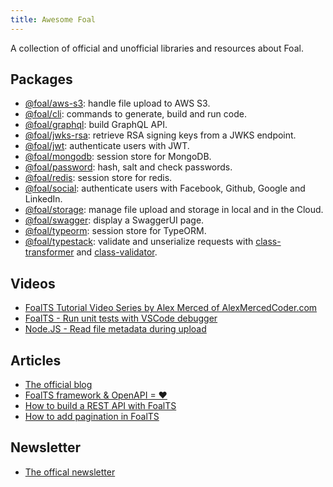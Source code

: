 ```yaml
---
title: Awesome Foal
---
```


A collection of official and unofficial libraries and resources about Foal.

## Packages

- [@foal/aws-s3](https://www.npmjs.com/package/@foal/aws-s3): handle file upload to AWS S3.
- [@foal/cli](https://www.npmjs.com/package/@foal/cli): commands to generate, build and run code.
- [@foal/graphql](https://www.npmjs.com/package/@foal/graphql): build GraphQL API.
- [@foal/jwks-rsa](https://www.npmjs.com/package/@foal/jwks-rsa): retrieve RSA signing keys from a JWKS endpoint.
- [@foal/jwt](https://www.npmjs.com/package/@foal/jwt): authenticate users with JWT.
- [@foal/mongodb](https://www.npmjs.com/package/@foal/mongodb): session store for MongoDB.
- [@foal/password](https://www.npmjs.com/package/@foal/password): hash, salt and check passwords.
- [@foal/redis](https://www.npmjs.com/package/@foal/redis): session store for redis.
- [@foal/social](https://www.npmjs.com/package/@foal/social): authenticate users with Facebook, Github, Google and LinkedIn.
- [@foal/storage](https://www.npmjs.com/package/@foal/storage): manage file upload and storage in local and in the Cloud.
- [@foal/swagger](https://www.npmjs.com/package/@foal/swagger): display a SwaggerUI page.
- [@foal/typeorm](https://www.npmjs.com/package/@foal/typeorm): session store for TypeORM.
- [@foal/typestack](https://www.npmjs.com/package/@foal/typestack): validate and unserialize requests with [class-transformer](https://www.npmjs.com/package/class-transformer) and [class-validator](https://www.npmjs.com/package/class-validator).

## Videos

- [FoalTS Tutorial Video Series by Alex Merced of AlexMercedCoder.com](https://youtu.be/c7vfkzVm4Y8)
- [FoalTS - Run unit tests with VSCode debugger](https://youtu.be/5S_XVaURK8k)
- [Node.JS - Read file metadata during upload](https://www.youtube.com/watch?v=8wiyS5_Usoc)

## Articles

- [The official blog](https://foalts.org/blog)
- [FoalTS framework & OpenAPI = ❤](https://medium.com/@poullain.loic/foalts-framework-openapi-5ef3903d01af)
- [How to build a REST API with FoalTS](https://medium.com/@poullain.loic/how-to-build-a-rest-api-with-foalts-5fcd72d10a83)
- [How to add pagination in FoalTS ](https://dev.to/loicpoullain/how-to-add-pagination-in-foalts-2cef)

## Newsletter

- [The offical newsletter](https://foalts.org/newsletter)